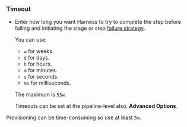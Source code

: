 ### Timeout

* Enter how long you want Harness to try to complete the step before failing and initiating the stage or step [failure strategy](https://developer.harness.io/docs/platform/pipelines/define-a-failure-strategy-on-stages-and-steps/).

   You can use:

   - `w` for weeks.
   - `d` for days.
   - `h` for hours.
   - `m` for minutes.
   - `s` for seconds.
   - `ms` for milliseconds.

   The maximum is `53w`.

   Timeouts can be set at the pipeline-level also, **Advanced Options**.

Provisioning can be time-consuming so use at least `5m`.
